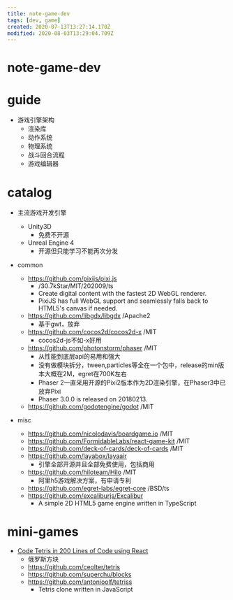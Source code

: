 ```yaml
---
title: note-game-dev
tags: [dev, game]
created: 2020-07-13T13:27:14.170Z
modified: 2020-08-03T13:29:04.709Z
---
```


# note-game-dev

# guide 

- 游戏引擎架构
  - 渲染库
  - 动作系统
  - 物理系统
  - 战斗回合流程
  - 游戏编辑器
# catalog
- 主流游戏开发引擎
  - Unity3D
    - 免费不开源
  - Unreal Engine 4
    - 开源但只能学习不能再次分发
- common
  - https://github.com/pixijs/pixi.js
    - /30.7kStar/MIT/202009/ts
    - Create digital content with the fastest 2D WebGL renderer.
    - PixiJS has full WebGL support and seamlessly falls back to HTML5's canvas if needed.
  - https://github.com/libgdx/libgdx  /Apache2
    - 基于gwt，放弃
  - https://github.com/cocos2d/cocos2d-x  /MIT
    - cocos2d-js不如-x好用
  - https://github.com/photonstorm/phaser  /MIT
    - 从性能到底层api的易用和强大
    - 没有做模块拆分，tween,particles等全在一个包中，release的min版本大概在2M，egret在700K左右
    - Phaser 2一直采用开源的Pixi2版本作为2D渲染引擎，在Phaser3中已放弃Pixi
    - Phaser 3.0.0 is released on 20180213.
  - https://github.com/godotengine/godot  /MIT

- misc
  - https://github.com/nicolodavis/boardgame.io  /MIT    
  - https://github.com/FormidableLabs/react-game-kit  /MIT
  - https://github.com/deck-of-cards/deck-of-cards  /MIT
  - https://github.com/layabox/layaair 
    - 引擎全部开源并且全部免费使用，包括商用
  - https://github.com/hiloteam/Hilo  /MIT
    - 阿里h5游戏解决方案，有申请专利
  - https://github.com/egret-labs/egret-core  /BSD/ts
  - https://github.com/excaliburjs/Excalibur
    - A simple 2D HTML5 game engine written in TypeScript
# mini-games
- [Code Tetris in 200 Lines of Code using React](https://blog.ag-grid.com/tetris-to-learn-react/)
  - 俄罗斯方块
  - https://github.com/ceolter/tetris
  - https://github.com/superchu/blocks
  - https://github.com/antonioolf/tetriss
    - Tetris clone written in JavaScript

